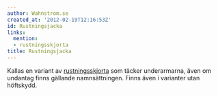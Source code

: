 ```yaml
---
author: Wahnstrom.se
created_at: '2012-02-19T12:16:53Z'
id: Rustningsjacka
links:
  mention:
  - rustningsskjorta
title: Rustningsjacka
---
```


Kallas en variant av [rustningsskjorta] som täcker underarmarna, även om undantag finns gällande
namnsättningen. Finns även i varianter utan höftskydd.

  [rustningsskjorta]: rustningsskjorta